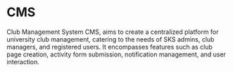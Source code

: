 # CMS
Club Management System CMS, aims to create a centralized platform for university club management, catering to the needs of SKS admins, club managers, and registered users. It encompasses features such as club page creation, activity form submission, notification management, and user interaction.
